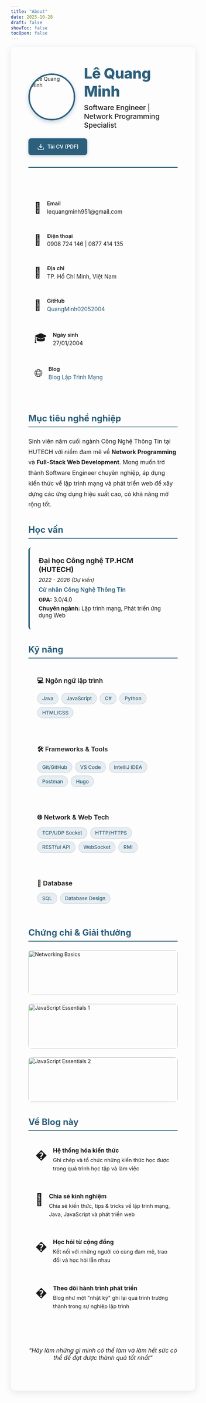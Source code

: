 ```yaml
---
title: "About"
date: 2025-10-28
draft: false
showToc: false
tocOpen: false
---
```


<div class="cv-container">

<!-- CV Header with Profile Photo -->
<div class="cv-header">
  <div class="cv-header-left">
    <img src="/images/profile/avt.jpg" alt="Lê Quang Minh" class="cv-profile-photo">
    <div class="cv-header-content">
      <h1 class="cv-name">Lê Quang Minh</h1>
      <p class="cv-title">Software Engineer | Network Programming Specialist</p>
    </div>
  </div>
  <a href="/cv/Le-Quang-Minh-CV.pdf" download class="cv-download-btn">
    <svg width="20" height="20" viewBox="0 0 24 24" fill="none" stroke="currentColor" stroke-width="2">
      <path d="M21 15v4a2 2 0 0 1-2 2H5a2 2 0 0 1-2-2v-4"/>
      <polyline points="7 10 12 15 17 10"/>
      <line x1="12" y1="15" x2="12" y2="3"/>
    </svg>
    Tải CV (PDF)
  </a>
</div>

<!-- Personal Info Section -->
<div class="cv-section cv-info-grid">
  <div class="cv-info-item">
    <div class="cv-info-icon">📧</div>
    <div class="cv-info-content">
      <strong>Email</strong>
      <span>lequangminh951@gmail.com</span>
    </div>
  </div>
  
  <div class="cv-info-item">
    <div class="cv-info-icon">📱</div>
    <div class="cv-info-content">
      <strong>Điện thoại</strong>
      <span>0908 724 146 | 0877 414 135</span>
    </div>
  </div>
  
  <div class="cv-info-item">
    <div class="cv-info-icon">📍</div>
    <div class="cv-info-content">
      <strong>Địa chỉ</strong>
      <span>TP. Hồ Chí Minh, Việt Nam</span>
    </div>
  </div>
  
  <div class="cv-info-item">
    <div class="cv-info-icon">💼</div>
    <div class="cv-info-content">
      <strong>GitHub</strong>
      <a href="https://github.com/QuangMinh02052004" target="_blank">QuangMinh02052004</a>
    </div>
  </div>
  
  <div class="cv-info-item">
    <div class="cv-info-icon">🎓</div>
    <div class="cv-info-content">
      <strong>Ngày sinh</strong>
      <span>27/01/2004</span>
    </div>
  </div>
  
  <div class="cv-info-item">
    <div class="cv-info-icon">🌐</div>
    <div class="cv-info-content">
      <strong>Blog</strong>
      <a href="https://quangminh02052004.github.io/Blog_LapTrinhMang/" target="_blank">Blog Lập Trình Mạng</a>
    </div>
  </div>
</div>

<!-- Summary Section -->
<div class="cv-section">
  <h2 class="cv-section-title">Mục tiêu nghề nghiệp</h2>
  <p class="cv-summary">
    Sinh viên năm cuối ngành Công Nghệ Thông Tin tại HUTECH với niềm đam mê về <strong>Network Programming</strong> và <strong>Full-Stack Web Development</strong>. Mong muốn trở thành Software Engineer chuyên nghiệp, áp dụng kiến thức về lập trình mạng và phát triển web để xây dựng các ứng dụng hiệu suất cao, có khả năng mở rộng tốt.
  </p>
</div>

<!-- Education Section -->
<div class="cv-section">
  <h2 class="cv-section-title">Học vấn</h2>
  <div class="cv-timeline-item">
    <div class="cv-timeline-header">
      <h3>Đại học Công nghệ TP.HCM (HUTECH)</h3>
      <span class="cv-timeline-date">2022 - 2026 (Dự kiến)</span>
    </div>
    <p class="cv-timeline-subtitle">Cử nhân Công Nghệ Thông Tin</p>
    <ul class="cv-timeline-details">
      <li><strong>GPA:</strong> 3.0/4.0</li>
      <li><strong>Chuyên ngành:</strong> Lập trình mạng, Phát triển ứng dụng Web</li>
    </ul>
  </div>
</div>

<!-- Skills Section -->
<div class="cv-section">
  <h2 class="cv-section-title">Kỹ năng</h2>
  
  <div class="cv-skills-grid">
    <div class="cv-skill-box">
      <h3>💻 Ngôn ngữ lập trình</h3>
      <div class="cv-skill-tags">
        <span class="skill-tag">Java</span>
        <span class="skill-tag">JavaScript</span>
        <span class="skill-tag">C#</span>
        <span class="skill-tag">Python</span>
        <span class="skill-tag">HTML/CSS</span>
      </div>
    </div>
    <div class="cv-skill-box">
      <h3>🛠️ Frameworks & Tools</h3>
      <div class="cv-skill-tags">
        <span class="skill-tag">Git/GitHub</span>
        <span class="skill-tag">VS Code</span>
        <span class="skill-tag">IntelliJ IDEA</span>
        <span class="skill-tag">Postman</span>
        <span class="skill-tag">Hugo</span>
      </div>
    </div>
    <div class="cv-skill-box">
      <h3>🌐 Network & Web Tech</h3>
      <div class="cv-skill-tags">
        <span class="skill-tag">TCP/UDP Socket</span>
        <span class="skill-tag">HTTP/HTTPS</span>
        <span class="skill-tag">RESTful API</span>
        <span class="skill-tag">WebSocket</span>
        <span class="skill-tag">RMI</span>
      </div>
    </div>
    <div class="cv-skill-box">
      <h3>💾 Database</h3>
      <div class="cv-skill-tags">
        <span class="skill-tag">SQL</span>
        <span class="skill-tag">Database Design</span>
      </div>
    </div>
  </div>
</div>

<!-- Certificates Section -->
<div class="cv-section">
  <h2 class="cv-section-title">Chứng chỉ & Giải thưởng</h2>  
  <div class="cv-cert-grid">
    <div class="cv-cert-item">
      <img src="/static/images/certificates/networking-basics.jpg" alt="Networking Basics" class="cv-cert-img">
      <div class="cv-cert-details">
        <h4>Networking Basics</h4>
        <p>Cisco Networking Academy</p>
        <span>Sep 21, 2025</span>
      </div>
    </div>   
    <div class="cv-cert-item">
      <img src="/static/images/certificates/javascript-essentials-1.jpg" alt="JavaScript Essentials 1" class="cv-cert-img">
      <div class="cv-cert-details">
        <h4>JavaScript Essentials 1</h4>
        <p>Cisco Networking Academy</p>
        <span>Sep 30, 2025</span>
      </div>
    </div> 
    <div class="cv-cert-item">
      <img src="/static/images/certificates/javascript-essentials-2.jpg" alt="JavaScript Essentials 2" class="cv-cert-img">
      <div class="cv-cert-details">
        <h4>JavaScript Essentials 2</h4>
        <p>Cisco Networking Academy</p>
        <span>Oct 14, 2025</span>
      </div>
    </div>
  </div>
</div>

<!-- About Blog Section -->
<div class="cv-section">
  <h2 class="cv-section-title">Về Blog này</h2>
  <div class="cv-blog-purpose">
    <div class="cv-blog-item">
      <div class="cv-blog-icon">�</div>
      <div>
        <strong>Hệ thống hóa kiến thức</strong>
        <p>Ghi chép và tổ chức những kiến thức học được trong quá trình học tập và làm việc</p>
      </div>
    </div>
    <div class="cv-blog-item">
      <div class="cv-blog-icon">🤝</div>
      <div>
        <strong>Chia sẻ kinh nghiệm</strong>
        <p>Chia sẻ kiến thức, tips & tricks về lập trình mạng, Java, JavaScript và phát triển web</p>
      </div>
    </div>
    <div class="cv-blog-item">
      <div class="cv-blog-icon">�</div>
      <div>
        <strong>Học hỏi từ cộng đồng</strong>
        <p>Kết nối với những người có cùng đam mê, trao đổi và học hỏi lẫn nhau</p>
      </div>
    </div>  
    <div class="cv-blog-item">
      <div class="cv-blog-icon">�</div>
      <div>
        <strong>Theo dõi hành trình phát triển</strong>
        <p>Blog như một "nhật ký" ghi lại quá trình trưởng thành trong sự nghiệp lập trình</p>
      </div>
    </div>
  </div>
</div>

<!-- Footer Quote -->
<div class="cv-footer">
  <p><em>"Hãy làm những gì mình có thể làm và làm hết sức có thể để đạt được thành quả tốt nhất"</em></p>
</div>

</div>

<style>
/* CV Container */
.cv-container {
  max-width: 900px;
  margin: 0 auto;
  background: var(--entry);
  padding: 3rem;
  border-radius: 12px;
  box-shadow: 0 4px 20px rgba(0, 0, 0, 0.1);
}

/* CV Header */
.cv-header {
  display: flex;
  justify-content: space-between;
  align-items: center;
  padding-bottom: 2rem;
  border-bottom: 3px solid #2c5f7c;
  margin-bottom: 2rem;
  flex-wrap: wrap;
  gap: 1.5rem;
}

.cv-header-left {
  display: flex;
  align-items: center;
  gap: 1.5rem;
}

.cv-profile-photo {
  width: 120px;
  height: 120px;
  border-radius: 50%;
  object-fit: cover;
  border: 4px solid #2c5f7c;
  box-shadow: 0 4px 12px rgba(44, 95, 124, 0.3);
}

.cv-name {
  font-size: 2.5rem;
  font-weight: 800;
  color: #2c5f7c;
  margin: 0 0 0.5rem 0;
  letter-spacing: -0.5px;
}

.cv-title {
  font-size: 1.2rem;
  color: var(--secondary);
  margin: 0;
  font-weight: 500;
}

.cv-download-btn {
  display: inline-flex;
  align-items: center;
  gap: 0.5rem;
  background: #2c5f7c;
  color: white;
  padding: 0.8rem 1.5rem;
  border-radius: 8px;
  text-decoration: none;
  font-weight: 600;
  transition: all 0.3s ease;
  box-shadow: 0 2px 8px rgba(44, 95, 124, 0.3);
}

.cv-download-btn:hover {
  background: #234a61;
  transform: translateY(-2px);
  box-shadow: 0 4px 12px rgba(44, 95, 124, 0.4);
}

/* Personal Info Grid */
.cv-info-grid {
  display: grid;
  grid-template-columns: repeat(auto-fit, minmax(280px, 1fr));
  gap: 1rem;
  padding: 2rem 0;
}

.cv-info-item {
  display: flex;
  align-items: center;
  gap: 1rem;
  padding: 1rem;
  background: var(--theme);
  border: 1px solid var(--border);
  border-radius: 8px;
  transition: all 0.3s ease;
}

.cv-info-item:hover {
  border-color: #2c5f7c;
  background: rgba(44, 95, 124, 0.05);
}

.cv-info-icon {
  font-size: 1.8rem;
  flex-shrink: 0;
}

.cv-info-content strong {
  display: block;
  font-weight: 600;
  color: var(--primary);
  font-size: 0.9rem;
  margin-bottom: 0.3rem;
}

.cv-info-content span,
.cv-info-content a {
  color: var(--secondary);
  font-size: 0.95rem;
  word-break: break-word;
}

.cv-info-content a {
  text-decoration: none;
  color: #2c5f7c;
}

.cv-info-content a:hover {
  text-decoration: underline;
}

/* CV Sections */
.cv-section {
  margin: 2.5rem 0;
}

.cv-section-title {
  font-size: 1.5rem;
  font-weight: 700;
  color: #2c5f7c;
  margin: 0 0 1.5rem 0;
  padding-bottom: 0.5rem;
  border-bottom: 2px solid #2c5f7c;
}

.cv-summary {
  line-height: 1.8;
  color: var(--secondary);
  font-size: 1rem;
}

/* Timeline Items */
.cv-timeline-item {
  padding: 1.5rem;
  background: var(--theme);
  border: 1px solid var(--border);
  border-left: 4px solid #2c5f7c;
  border-radius: 8px;
  margin-bottom: 1rem;
}

.cv-timeline-header {
  display: flex;
  justify-content: space-between;
  align-items: flex-start;
  margin-bottom: 0.5rem;
  flex-wrap: wrap;
  gap: 0.5rem;
}

.cv-timeline-header h3 {
  font-size: 1.2rem;
  font-weight: 700;
  color: var(--primary);
  margin: 0;
}

.cv-timeline-date {
  font-size: 0.9rem;
  color: var(--secondary);
  font-style: italic;
  white-space: nowrap;
}

.cv-timeline-subtitle {
  font-size: 1rem;
  color: #2c5f7c;
  font-weight: 600;
  margin: 0.5rem 0;
}

.cv-timeline-details {
  list-style: none;
  padding: 0;
  margin: 0.5rem 0 0 0;
}

.cv-timeline-details li {
  color: var(--secondary);
  margin: 0.3rem 0;
  font-size: 0.95rem;
}

/* Skills Grid */
.cv-skills-grid {
  display: grid;
  grid-template-columns: repeat(auto-fit, minmax(250px, 1fr));
  gap: 1.5rem;
}

.cv-skill-box {
  background: var(--theme);
  padding: 1.5rem;
  border: 1px solid var(--border);
  border-radius: 8px;
}

.cv-skill-box h3 {
  font-size: 1.1rem;
  font-weight: 600;
  color: var(--primary);
  margin: 0 0 1rem 0;
}

.cv-skill-tags {
  display: flex;
  flex-wrap: wrap;
  gap: 0.5rem;
}

.skill-tag {
  display: inline-block;
  background: rgba(44, 95, 124, 0.1);
  color: #2c5f7c;
  padding: 0.4rem 0.8rem;
  border-radius: 20px;
  font-size: 0.85rem;
  font-weight: 500;
  border: 1px solid rgba(44, 95, 124, 0.2);
}

[data-theme="dark"] .skill-tag {
  background: rgba(44, 95, 124, 0.2);
  color: #5fa3c9;
}

/* Certificates */
.cv-cert-grid {
  display: grid;
  grid-template-columns: repeat(auto-fit, minmax(300px, 1fr));
  gap: 1.5rem;
}

.cv-cert-item {
  background: var(--theme);
  border: 2px solid var(--border);
  border-radius: 8px;
  overflow: hidden;
  transition: all 0.3s ease;
}

.cv-cert-item:hover {
  transform: translateY(-3px);
  box-shadow: 0 6px 15px rgba(0, 0, 0, 0.1);
  border-color: #2c5f7c;
}

.cv-cert-img {
  width: 100%;
  height: auto;
  display: block;
  border-bottom: 2px solid var(--border);
}

.cv-cert-details {
  padding: 1rem;
}

.cv-cert-details h4 {
  font-size: 1.1rem;
  font-weight: 600;
  color: var(--primary);
  margin: 0 0 0.5rem 0;
}

.cv-cert-details p {
  color: #2c5f7c;
  font-size: 0.95rem;
  margin: 0.3rem 0;
  font-weight: 500;
}

.cv-cert-details span {
  color: var(--secondary);
  font-size: 0.85rem;
  font-style: italic;
}

/* Blog Purpose */
.cv-blog-purpose {
  display: grid;
  gap: 1rem;
}

.cv-blog-item {
  display: flex;
  gap: 1rem;
  padding: 1.2rem;
  background: var(--theme);
  border: 1px solid var(--border);
  border-radius: 8px;
}

.cv-blog-icon {
  font-size: 2rem;
  flex-shrink: 0;
}

.cv-blog-item strong {
  display: block;
  color: var(--primary);
  font-size: 1rem;
  margin-bottom: 0.3rem;
}

.cv-blog-item p {
  color: var(--secondary);
  font-size: 0.9rem;
  line-height: 1.6;
  margin: 0;
}

/* Footer */
.cv-footer {
  text-align: center;
  padding: 2rem 0;
  margin-top: 3rem;
  border-top: 2px solid var(--border);
}

.cv-footer p {
  color: var(--secondary);
  font-size: 1rem;
  font-style: italic;
  margin: 0;
}

/* Responsive */
@media (max-width: 768px) {
  .cv-container {
    padding: 2rem 1.5rem;
  }
  
  .cv-header {
    flex-direction: column;
    align-items: flex-start;
    gap: 1rem;
  }
  
  .cv-name {
    font-size: 2rem;
  }
  
  .cv-info-grid {
    grid-template-columns: 1fr;
  }
  
  .cv-skills-grid {
    grid-template-columns: 1fr;
  }
  
  .cv-cert-grid {
    grid-template-columns: 1fr;
  }
  
  .cv-timeline-header {
    flex-direction: column;
  }
}

@media print {
  .cv-download-btn {
    display: none;
  }
  
  .cv-container {
    box-shadow: none;
    padding: 1rem;
  }
}
</style>
